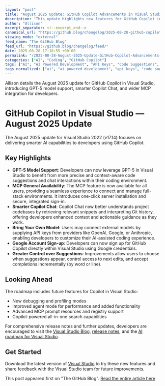 ```yaml
---
layout: "post"
title: "August 2025 Update: GitHub Copilot Advancements in Visual Studio 2022"
description: "This update highlights new features for GitHub Copilot in Visual Studio 2022 v17.14, including GPT-5 support, smarter Copilot Chat, MCP general availability, and expanded model integration options. Developers now get more control over code suggestions, enhanced sign-in options, and a preview of upcoming debugging, profiling, and search capabilities."
author: "Allison"
excerpt_separator: <!--excerpt_end-->
canonical_url: "https://github.blog/changelog/2025-08-28-github-copilot-in-visual-studio-august-update"
viewing_mode: "external"
feed_name: "The GitHub Blog"
feed_url: "https://github.blog/changelog/feed/"
date: 2025-08-28 17:18:55 +00:00
permalink: "/2025-08-28-August-2025-Update-GitHub-Copilot-Advancements-in-Visual-Studio-2022.html"
categories: ["AI", "Coding", "GitHub Copilot"]
tags: ["AI", "AI Powered Development", "API Keys", "Code Suggestions", "Coding", "Copilot Chat", "Developer Productivity", "GitHub Copilot", "GPT 5", "IDE Integrations", "MCP", "Model Integration", "News", "Software Updates", "VS"]
tags_normalized: ["ai", "ai powered development", "api keys", "code suggestions", "coding", "copilot chat", "developer productivity", "github copilot", "gpt 5", "ide integrations", "mcp", "model integration", "news", "software updates", "vs"]
---
```


Allison details the August 2025 update for GitHub Copilot in Visual Studio, introducing GPT-5 model support, smarter Copilot Chat, and wider MCP integration for developers.<!--excerpt_end-->

# GitHub Copilot in Visual Studio — August 2025 Update

The August 2025 update for Visual Studio 2022 (v17.14) focuses on delivering smarter AI capabilities to developers using GitHub Copilot.

## Key Highlights

- **GPT-5 Model Support**: Developers can now leverage GPT-5 in Visual Studio to benefit from more precise and context-aware code suggestions and chat interactions within their coding environment.
- **MCP General Availability**: The MCP feature is now available for all users, providing a seamless experience to connect and manage full-stack environments. It introduces one-click server installation and secure, integrated sign-in.
- **Smarter Copilot Chat**: Copilot Chat now better understands project codebases by retrieving relevant snippets and interpreting Git history, offering developers enhanced context and actionable guidance as they work.
- **Bring Your Own Model**: Users may connect external models by supplying API keys from providers like OpenAI, Google, or Anthropic, enabling developers to customize their AI-assisted coding experience.
- **Google Account Sign-up**: Developers can now sign up for GitHub Copilot directly within Visual Studio using Google credentials.
- **Greater Control over Suggestions**: Improvements allow users to choose when suggestions appear, control access to next edits, and accept completions incrementally (by word or line).

## Looking Ahead

The roadmap includes future features for Copilot in Visual Studio:

- New debugging and profiling modes
- Improved agent mode for performance and added functionality
- Advanced MCP prompt resources and registry support
- Copilot-powered all-in-one search capabilities

For comprehensive release notes and further updates, developers are encouraged to visit the [Visual Studio Blog](https://devblogs.microsoft.com/visualstudio/the-visual-studio-august-update-is-here-smarter-ai-better-debugging-and-more-control/), [release notes](https://learn.microsoft.com/visualstudio/releases/2022/release-notes?tabs=August), and the [AI roadmap for Visual Studio](https://devblogs.microsoft.com/visualstudio/roadmap-for-ai-in-visual-studio-september/).

## Get Started

Download the latest version of [Visual Studio](https://visualstudio.microsoft.com/thank-you-downloading-visual-studio/?sku=Community&amp;channel=Release&amp;version=VS2022&amp;source=VSLandingPage&amp;cid=2030&amp;passive=false) to try these new features and share feedback with the Visual Studio team for future improvements.

This post appeared first on "The GitHub Blog". [Read the entire article here](https://github.blog/changelog/2025-08-28-github-copilot-in-visual-studio-august-update)
